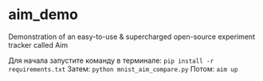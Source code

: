 # aim_demo
Demonstration of an easy-to-use &amp; supercharged open-source experiment tracker called Aim

Для начала запустите команду в терминале: 
``` pip install -r requirements.txt ```
Затем: 
```python mnist_aim_compare.py```
Потом: 
```aim up```